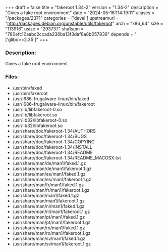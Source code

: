 +++
draft = false
title = "fakeroot 1.34-2"
version = "1.34-2"
description = "Gives a fake root environment"
date = "2024-05-16T14:19:11"
aliases = "/packages/2371"
categories = ['devel']
upstreamurl = "http://packages.debian.org/unstable/utils/fakeroot"
arch = "x86_64"
size = "113916"
usize = "293737"
sha1sum = "780efc10aabc2ccada236ba13f3daf8a8b057839"
depends = "['glibc>=2.35']"
+++
### Description: 
Gives a fake root environment

### Files: 
* /usr/bin/faked
* /usr/bin/fakeroot
* /usr/i686-frugalware-linux/bin/faked
* /usr/i686-frugalware-linux/bin/fakeroot
* /usr/lib/libfakeroot-0.so
* /usr/lib/libfakeroot.so
* /usr/lib32/libfakeroot-0.so
* /usr/lib32/libfakeroot.so
* /usr/share/doc/fakeroot-1.34/AUTHORS
* /usr/share/doc/fakeroot-1.34/BUGS
* /usr/share/doc/fakeroot-1.34/COPYING
* /usr/share/doc/fakeroot-1.34/INSTALL
* /usr/share/doc/fakeroot-1.34/README
* /usr/share/doc/fakeroot-1.34/README_MACOSX.txt
* /usr/share/man/de/man1/faked.1.gz
* /usr/share/man/de/man1/fakeroot.1.gz
* /usr/share/man/es/man1/faked.1.gz
* /usr/share/man/es/man1/fakeroot.1.gz
* /usr/share/man/fr/man1/faked.1.gz
* /usr/share/man/fr/man1/fakeroot.1.gz
* /usr/share/man/man1/faked.1.gz
* /usr/share/man/man1/fakeroot.1.gz
* /usr/share/man/nl/man1/faked.1.gz
* /usr/share/man/nl/man1/fakeroot.1.gz
* /usr/share/man/pt/man1/faked.1.gz
* /usr/share/man/pt/man1/fakeroot.1.gz
* /usr/share/man/ro/man1/faked.1.gz
* /usr/share/man/ro/man1/fakeroot.1.gz
* /usr/share/man/sv/man1/faked.1.gz
* /usr/share/man/sv/man1/fakeroot.1.gz

